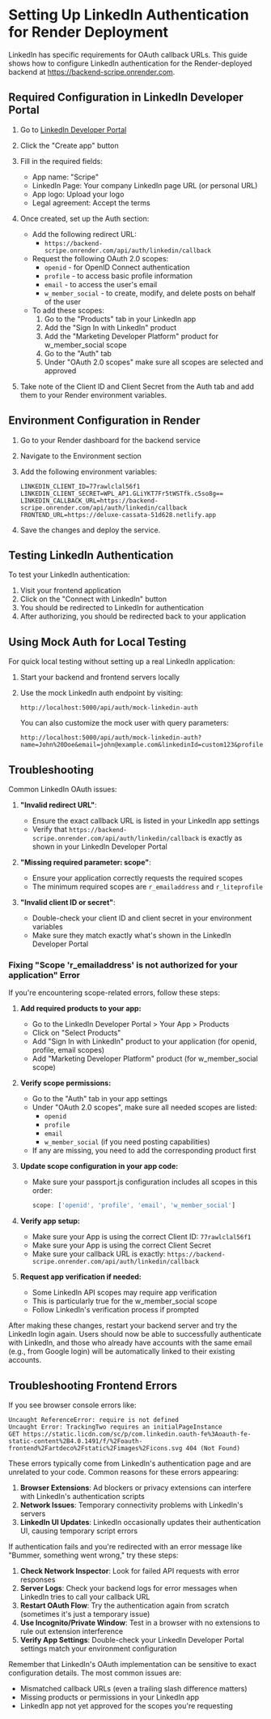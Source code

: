 # Setting Up LinkedIn Authentication for Render Deployment

LinkedIn has specific requirements for OAuth callback URLs. This guide shows how to configure LinkedIn authentication for the Render-deployed backend at https://backend-scripe.onrender.com.

## Required Configuration in LinkedIn Developer Portal

1. Go to [LinkedIn Developer Portal](https://www.linkedin.com/developers/apps)
2. Click the "Create app" button
3. Fill in the required fields:
   - App name: "Scripe"
   - LinkedIn Page: Your company LinkedIn page URL (or personal URL)
   - App logo: Upload your logo
   - Legal agreement: Accept the terms

4. Once created, set up the Auth section:
   - Add the following redirect URL:
     - `https://backend-scripe.onrender.com/api/auth/linkedin/callback`
   - Request the following OAuth 2.0 scopes:
     - `openid` - for OpenID Connect authentication
     - `profile` - to access basic profile information
     - `email` - to access the user's email
     - `w_member_social` - to create, modify, and delete posts on behalf of the user
   - To add these scopes:
     1. Go to the "Products" tab in your LinkedIn app
     2. Add the "Sign In with LinkedIn" product
     3. Add the "Marketing Developer Platform" product for w_member_social scope
     4. Go to the "Auth" tab
     5. Under "OAuth 2.0 scopes" make sure all scopes are selected and approved

5. Take note of the Client ID and Client Secret from the Auth tab and add them to your Render environment variables.

## Environment Configuration in Render

1. Go to your Render dashboard for the backend service
2. Navigate to the Environment section
3. Add the following environment variables:
   ```
   LINKEDIN_CLIENT_ID=77rawlclal56f1
   LINKEDIN_CLIENT_SECRET=WPL_AP1.GLiYKT7Fr5tWSTfk.c5so8g==
   LINKEDIN_CALLBACK_URL=https://backend-scripe.onrender.com/api/auth/linkedin/callback
   FRONTEND_URL=https://deluxe-cassata-51d628.netlify.app
   ```

4. Save the changes and deploy the service.

## Testing LinkedIn Authentication

To test your LinkedIn authentication:

1. Visit your frontend application
2. Click on the "Connect with LinkedIn" button
3. You should be redirected to LinkedIn for authentication
4. After authorizing, you should be redirected back to your application

## Using Mock Auth for Local Testing

For quick local testing without setting up a real LinkedIn application:

1. Start your backend and frontend servers locally
2. Use the mock LinkedIn auth endpoint by visiting:
   ```
   http://localhost:5000/api/auth/mock-linkedin-auth
   ```
   
   You can also customize the mock user with query parameters:
   ```
   http://localhost:5000/api/auth/mock-linkedin-auth?name=John%20Doe&email=john@example.com&linkedinId=custom123&profileImage=https://example.com/image.jpg
   ```

## Troubleshooting

Common LinkedIn OAuth issues:

1. **"Invalid redirect URL"**:
   - Ensure the exact callback URL is listed in your LinkedIn app settings
   - Verify that `https://backend-scripe.onrender.com/api/auth/linkedin/callback` is exactly as shown in your LinkedIn Developer Portal

2. **"Missing required parameter: scope"**:
   - Ensure your application correctly requests the required scopes
   - The minimum required scopes are `r_emailaddress` and `r_liteprofile`

3. **"Invalid client ID or secret"**:
   - Double-check your client ID and client secret in your environment variables
   - Make sure they match exactly what's shown in the LinkedIn Developer Portal

### Fixing "Scope 'r_emailaddress' is not authorized for your application" Error

If you're encountering scope-related errors, follow these steps:

1. **Add required products to your app:**
   - Go to the LinkedIn Developer Portal > Your App > Products
   - Click on "Select Products"
   - Add "Sign In with LinkedIn" product to your application (for openid, profile, email scopes)
   - Add "Marketing Developer Platform" product (for w_member_social scope)

2. **Verify scope permissions:**
   - Go to the "Auth" tab in your app settings
   - Under "OAuth 2.0 scopes", make sure all needed scopes are listed:
     - `openid`
     - `profile`
     - `email` 
     - `w_member_social` (if you need posting capabilities)
   - If any are missing, you need to add the corresponding product first

3. **Update scope configuration in your app code:**
   - Make sure your passport.js configuration includes all scopes in this order:
     ```javascript
     scope: ['openid', 'profile', 'email', 'w_member_social']
     ```

4. **Verify app setup:**
   - Make sure your App is using the correct Client ID: `77rawlclal56f1`
   - Make sure your App is using the correct Client Secret
   - Make sure your callback URL is exactly: `https://backend-scripe.onrender.com/api/auth/linkedin/callback`

5. **Request app verification if needed:**
   - Some LinkedIn API scopes may require app verification
   - This is particularly true for the w_member_social scope
   - Follow LinkedIn's verification process if prompted

After making these changes, restart your backend server and try the LinkedIn login again. Users should now be able to successfully authenticate with LinkedIn, and those who already have accounts with the same email (e.g., from Google login) will be automatically linked to their existing accounts.

## Troubleshooting Frontend Errors

If you see browser console errors like:

```
Uncaught ReferenceError: require is not defined
Uncaught Error: TrackingTwo requires an initialPageInstance
GET https://static.licdn.com/sc/p/com.linkedin.oauth-fe%3Aoauth-fe-static-content%2B4.0.1491/f/%2Foauth-frontend%2Fartdeco%2Fstatic%2Fimages%2Ficons.svg 404 (Not Found)
```

These errors typically come from LinkedIn's authentication page and are unrelated to your code. Common reasons for these errors appearing:

1. **Browser Extensions**: Ad blockers or privacy extensions can interfere with LinkedIn's authentication scripts
2. **Network Issues**: Temporary connectivity problems with LinkedIn's servers
3. **LinkedIn UI Updates**: LinkedIn occasionally updates their authentication UI, causing temporary script errors

If authentication fails and you're redirected with an error message like "Bummer, something went wrong," try these steps:

1. **Check Network Inspector**: Look for failed API requests with error responses
2. **Server Logs**: Check your backend logs for error messages when LinkedIn tries to call your callback URL
3. **Restart OAuth Flow**: Try the authentication again from scratch (sometimes it's just a temporary issue)
4. **Use Incognito/Private Window**: Test in a browser with no extensions to rule out extension interference
5. **Verify App Settings**: Double-check your LinkedIn Developer Portal settings match your environment configuration

Remember that LinkedIn's OAuth implementation can be sensitive to exact configuration details. The most common issues are:

- Mismatched callback URLs (even a trailing slash difference matters)
- Missing products or permissions in your LinkedIn app
- LinkedIn app not yet approved for the scopes you're requesting 